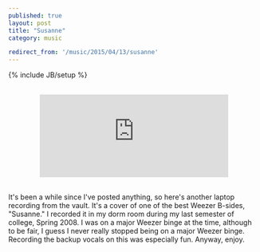 ```yaml
---
published: true
layout: post
title: "Susanne"
category: music

redirect_from: '/music/2015/04/13/susanne'
---
```


{% include JB/setup %}

<br>
<center>
<iframe width="75%" height="166" scrolling="no" frameborder="no" src="https://w.soundcloud.com/player/?url=https%3A//api.soundcloud.com/tracks/200593652&amp;color=ff5500&amp;auto_play=false&amp;hide_related=false&amp;show_comments=true&amp;show_user=true&amp;show_reposts=false"></iframe>
</center>
<br>

It's been a while since I've posted anything, so here's another laptop recording from the vault. It's a cover of one of the best Weezer B-sides, "Susanne." I recorded it in my dorm room during my last semester of college, Spring 2008. I was on a major Weezer binge at the time, although to be fair, I guess I never really stopped being on a major Weezer binge. Recording the backup vocals on this was especially fun. Anyway, enjoy.
